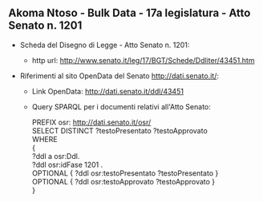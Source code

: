 ## Akoma Ntoso - Bulk Data - 17a legislatura - Atto Senato n. 1201 ##

* Scheda del Disegno di Legge - Atto Senato n. 1201:
	* http url: http://www.senato.it/leg/17/BGT/Schede/Ddliter/43451.htm

* Riferimenti al sito OpenData del Senato http://dati.senato.it/:
	* Link OpenData: http://dati.senato.it/ddl/43451
	* Query SPARQL per i documenti relativi all'Atto Senato:

        PREFIX osr: <http://dati.senato.it/osr/>  
		SELECT DISTINCT ?testoPresentato ?testoApprovato  
		WHERE  
		{  
		    ?ddl a osr:Ddl.  
		    ?ddl osr:idFase 1201 .  
		    OPTIONAL { ?ddl osr:testoPresentato ?testoPresentato }  
		    OPTIONAL { ?ddl osr:testoApprovato ?testoApprovato }  
		}
		